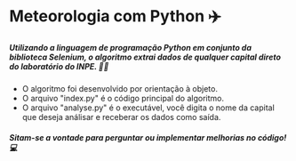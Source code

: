 # Meteorologia com Python :airplane:

##### Utilizando a linguagem de programação Python em conjunto da biblioteca Selenium, o algoritmo extrai dados de qualquer capital direto do laboratório do INPE. :man_scientist:

-  O algoritmo foi desenvolvido por orientação à objeto.
- O arquivo "index.py" é o código principal do algoritmo.
- O arquivo "analyse.py" é o executável, você digita o nome da capital que deseja análisar e receberar os dados como saída.

##### Sitam-se a vontade para perguntar ou implementar melhorias no código! :computer:
